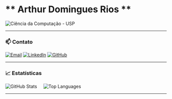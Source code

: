 # ** Arthur Domingues Rios **




![Ciência da Computação - USP](https://img.shields.io/badge/Ciência%20da%20Computação%20-%20USP-003366?style=for-the-badge&logo=academia&logoColor=white&labelColor=002244)

---

### 📫 Contato

[![Email](https://img.shields.io/badge/Email-002244?style=for-the-badge&logo=gmail&logoColor=white)](mailto:arthur@email.com)  [![LinkedIn](https://img.shields.io/badge/LinkedIn-003366?style=for-the-badge&logo=linkedin&logoColor=white)](https://www.linkedin.com/in/seu-usuario)  [![GitHub](https://img.shields.io/badge/GitHub-002244?style=for-the-badge&logo=github&logoColor=white)](https://github.com/arthurrios)

---

### 📈 Estatísticas

![GitHub Stats](https://github-readme-stats.vercel.app/api?username=arthurrios&show_icons=true&theme=blueberry&hide_title=true&count_private=true)  &nbsp;&nbsp;&nbsp;  ![Top Languages](https://github-readme-stats.vercel.app/api/top-langs/?username=arthurrios&layout=compact&theme=blueberry)

---
